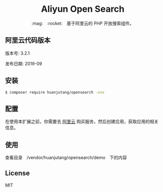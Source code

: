 
<h1 align="center">Aliyun Open Search</h1>

<p align="center">:mag:　:rocket:　基于阿里云的 PHP 开放搜索组件。</p>

## 阿里云代码版本

版本号: 3.2.1

发布日期: 2019-09

## 安装

```sh
$ composer require huanjutang/opensearch -vvv
```

## 配置

在使用本扩展之前，你需要去 [阿里云](https://www.aliyun.com/product/opensearch) 购买服务，然后创建应用，获取应用的相关信息。


## 使用

查看目录　/vendor/huanjutang/opensearch/demo　下的内容

## License

MIT
